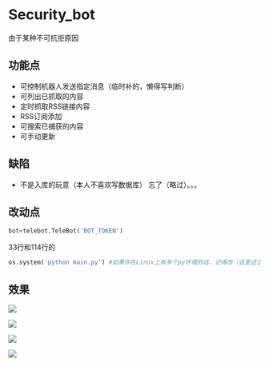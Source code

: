 # Security_bot #
由于某种不可抗拒原因


## 功能点 ##
* 可控制机器人发送指定消息（临时补的，懒得写判断）
* 可列出已抓取的内容
* 定时抓取RSS链接内容
* RSS订阅添加
* 可搜索已捕获的内容
* 可手动更新


## 缺陷 ##
* 不是入库的玩意（本人不喜欢写数据库）
忘了（略过）。。。


## 改动点 ##
```python
bot=telebot.TeleBot('BOT_TOKEN')
```

33行和114行的
```python
os.system('python main.py') #如果你在Linux上有多个py环境的话，记得改（这里这么写是因为threading这个有问题，动态导入会报错）
```

## 效果 ##
![](https://s2.ax1x.com/2020/02/16/393dRf.png)

![](https://s2.ax1x.com/2020/02/16/39GYCt.png)

![](https://s2.ax1x.com/2020/02/16/39Go5R.png)

![](https://s2.ax1x.com/2020/02/16/393wz8.png)
